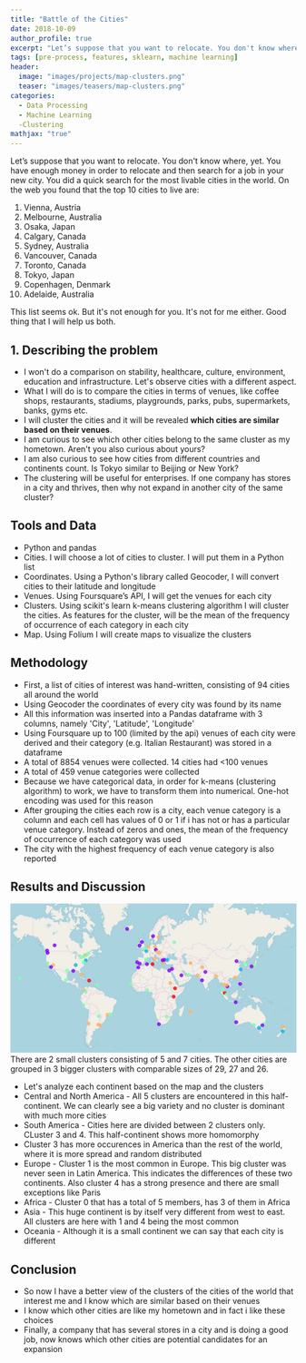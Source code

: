 ```yaml
---
title: "Battle of the Cities"
date: 2018-10-09
author_profile: true
excerpt: "Let’s suppose that you want to relocate. You don't know where, yet. You have enough money in order to relocate and then search for a job in your new city. You did a quick search for the most livable cities in the world."
tags: [pre-process, features, sklearn, machine learning]
header:
  image: "images/projects/map-clusters.png"
  teaser: "images/teasers/map-clusters.png"
categories:
  - Data Processing
  - Machine Learning  
  -Clustering
mathjax: "true"
---
```



Let’s suppose that you want to relocate. You don't know where, yet. 
You have enough money in order to relocate and then search for a job in your new city. You did a quick search for the most livable cities in the world. 
On the web you found that the top 10 cities to live are:

1. Vienna, Austria
2. Melbourne, Australia
3. Osaka, Japan
4. Calgary, Canada
5. Sydney, Australia
6. Vancouver, Canada
7. Toronto, Canada
8. Tokyo, Japan
9. Copenhagen, Denmark
10. Adelaide, Australia

This list seems ok. But it's not enough for you. It's not for me either. Good thing that I will help us both.



## 1. Describing the problem

- I won't do a comparison on stability, healthcare, culture, environment, education and infrastructure. Let's observe cities with a different aspect.
- What I will do is to compare the cities in terms of venues, like coffee shops, restaurants, stadiums, playgrounds, parks, pubs, supermarkets, banks, gyms etc.
- I will cluster the cities and it will be revealed **which cities are similar based on their venues**.
- I am curious to see which other cities belong to the same cluster as my hometown. Aren't you also curious about yours?
- I am also curious to see how cities from different countries and continents count. Is Tokyo similar to Beijing or New York?
- The clustering will be useful for enterprises. If one company has stores in a city and thrives, then why not expand in another city of the same cluster?

## Tools and Data

- Python and pandas
- Cities. I will choose a lot of cities to cluster. I will put them in a Python list
- Coordinates. Using a Python's library called Geocoder, I will convert cities to their latitude and longitude
- Venues. Using Foursquare’s API, I will get the venues for each city
- Clusters. Using scikit's learn k-means clustering algorithm I will cluster the cities. As features for the cluster, will be the mean of the frequency of occurrence of each category in each city
- Map. Using Folium I will create maps to visualize the clusters

## Methodology

- First, a list of cities of interest was hand-written, consisting of 94 cities all around the world
- Using Geocoder the coordinates of every city was found by its name
- All this information was inserted into a Pandas dataframe with 3 columns, namely 'City', 'Latitude', 'Longitude'
- Using Foursquare up to 100 (limited by the api) venues of each city were derived and their category (e.g. Italian Restaurant) was stored in a dataframe
- A total of 8854 venues were collected. 14 cities had <100 venues
- A total of 459 venue categories were collected
- Because we have categorical data, in order for k-means (clustering algorithm) to work, we have to transform them into numerical. One-hot encoding was used for this reason
- After grouping the cities each row is a city, each venue category is a column and each cell has values of 0 or 1 if i has not or has a particular venue category. Instead of zeros and ones, the mean of the frequency of occurrence of each category was used
- The city with the highest frequency of each venue category is also reported

## Results and Discussion

![map-clusters](/images/projects/map-clusters.png)
There are 2 small clusters consisting of 5 and 7 cities.
The other cities are grouped in 3 bigger clusters with comparable sizes of 29, 27 and 26.

- Let's analyze each continent based on the map and the clusters
- Central and North America - All 5 clusters are encountered in this half-continent. We can clearly see a big variety and no cluster is dominant with much more cities
- South America - Cities here are divided between 2 clusters only. CLuster 3 and 4. This half-continent shows more homomorphy
- Cluster 3 has more occurences in America than the rest of the world, where it is more spread and random distributed
- Europe - Cluster 1 is the most common in Europe. This big cluster was never seen in Latin America. This indicates the differences of these two continents. Also cluster 4 has a strong presence and there are small exceptions like Paris
- Africa - Cluster 0 that has a total of 5 members, has 3 of them in Africa
- Asia - This huge continent is by itself very different from west to east. All clusters are here with 1 and 4 being the most common
- Oceania - Although it is a small continent we can say that each city is different

## Conclusion

- So now I have a better view of the clusters of the cities of the world that interest me and I know which are similar based on their venues
- I know which other cities are like my hometown and in fact i like these choices
- Finally, a company that has several stores in a city and is doing a good job, now knows which other cities are potential candidates for an expansion




















